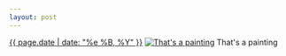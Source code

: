 ```yaml
---
layout: post
---
```


<p>
  <time><a href="/441">{{ page.date | date: "%e %B, %Y" }}</a></time>
  <a href="/441"><img src="{{ site.assets_url }}/441-612.jpg" srcset="{{ site.assets_url }}/441-1224.jpg 1224w, {{ site.assets_url }}/441-918.jpg 918w, {{ site.assets_url }}/441-612.jpg 612w, {{ site.assets_url }}/441-306.jpg 306w" sizes="(min-width: 700px) 50vw, calc(100vw - 2rem)" alt="That&#x27;s a painting" /></a>
  <span>That&#x27;s a painting</span>
</p>
